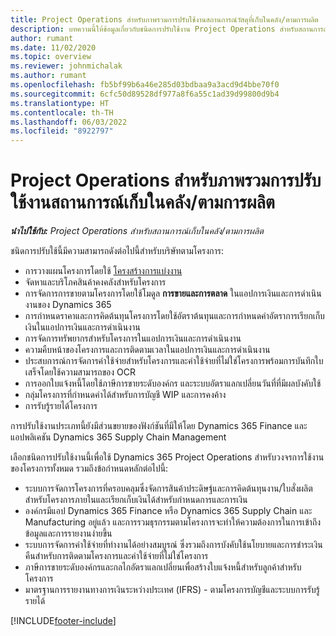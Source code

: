 ```yaml
---
title: Project Operations สำหรับภาพรวมการปรับใช้งานสถานการณ์วัสดุที่เก็บในคลัง/ตามการผลิต
description: บทความนี้ให้ข้อมูลเกี่ยวกับชนิดการปรับใช้งาน Project Operations สำหรับสถานการณ์เก็บในคลัง/ตามการผลิต
author: rumant
ms.date: 11/02/2020
ms.topic: overview
ms.reviewer: johnmichalak
ms.author: rumant
ms.openlocfilehash: fb5bf99b6a46e285d03bdbaa9a3acd9d4bbe70f0
ms.sourcegitcommit: 6cfc50d89528df977a8f6a55c1ad39d99800d9b4
ms.translationtype: HT
ms.contentlocale: th-TH
ms.lasthandoff: 06/03/2022
ms.locfileid: "8922797"
---
```

# <a name="project-operations-for-stockedproduction-based-scenarios-deployment-overview"></a>Project Operations สำหรับภาพรวมการปรับใช้งานสถานการณ์เก็บในคลัง/ตามการผลิต

_**นำไปใช้กับ:** Project Operations สำหรับสถานการณ์เก็บในคลัง/ตามการผลิต_


ชนิดการปรับใช้นี้มีความสามารถดังต่อไปนี้สำหรับบริษัทตามโครงการ:

- การวางแผนโครงการโดยใช้ [โครงสร้างการแบ่งงาน](work-breakdown-structures.md)
- จัดหาและบริโภคสินค้าคงคลังสำหรับโครงการ
- การจัดการการขายตามโครงการโดยใช้โมดูล **การขายและการตลาด** ในแอปการเงินและการดำเนินงานของ Dynamics 365
- การกำหนดราคาและการคิดต้นทุนโครงการโดยใช้อัตราต้นทุนและการกำหนดค่าอัตราการเรียกเก็บเงินในแอปการเงินและการดำเนินงาน
- การจัดการทรัพยากรสำหรับโครงการในแอปการเงินและการดำเนินงาน
- ความคืบหน้าของโครงการและการติดตามเวลาในแอปการเงินและการดำเนินงาน
- ประสบการณ์การจัดการค่าใช้จ่ายสำหรับโครงการและค่าใช้จ่ายที่ไม่ใช่โครงการพร้อมการบันทึกใบเสร็จโดยใช้ความสามารถของ OCR
- การออกใบแจ้งหนี้โดยใช้ภาษีการขายระดับองค์กร และระบบอัตราแลกเปลี่ยนวันที่ที่มีผลบังคับใช้
- กลุ่มโครงการที่กำหนดค่าได้สำหรับการบัญชี WIP และการคงค้าง
- การรับรู้รายได้โครงการ

การปรับใช้งานประเภทนี้ยังมีส่วนขยายของฟังก์ชันที่มีให้โดย Dynamics 365 Finance และแอปพลิเคชัน Dynamics 365 Supply Chain Management

เลือกชนิดการปรับใช้งานนี้เพื่อใช้ Dynamics 365 Project Operations สำหรับวงจรการใช้งานของโครงการทั้งหมด รวมถึงข้อกำหนดหลักต่อไปนี้:

- ระบบการจัดการโครงการที่ครอบคลุมซึ่งจัดการสินค้าประดิษฐ์และการคิดต้นทุนงาน/ใบสั่งผลิตสำหรับโครงการภายในและเรียกเก็บเงินได้สำหรับกำหนดการและการเงิน
- องค์กรมีแอป Dynamics 365 Finance หรือ Dynamics 365 Supply Chain และ Manufacturing อยู่แล้ว และการรวมธุรกรรมตามโครงการจะทำให้ความต้องการในการเข้าถึงข้อมูลและการรายงานง่ายขึ้น
- ระบบการจัดการค่าใช้จ่ายที่ทำงานได้อย่างสมบูรณ์ ซึ่งรวมถึงการบังคับใช้นโยบายและการชำระเงินคืนสำหรับการติดตามโครงการและค่าใช้จ่ายที่ไม่ใช่โครงการ
- ภาษีการขายระดับองค์กรและกลไกอัตราแลกเปลี่ยนเพื่อสร้างใบแจ้งหนี้สำหรับลูกค้าสำหรับโครงการ
- มาตรฐานการรายงานทางการเงินระหว่างประเทศ (IFRS) - ตามโครงการบัญชีและระบบการรับรู้รายได้



[!INCLUDE[footer-include](../includes/footer-banner.md)]